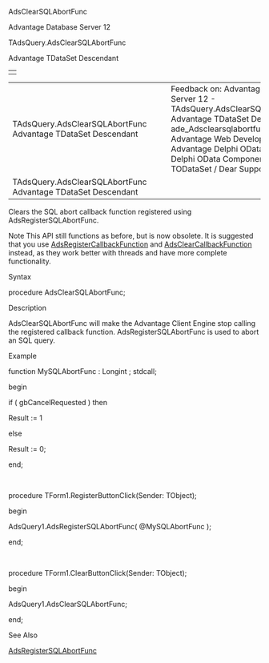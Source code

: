 AdsClearSQLAbortFunc




Advantage Database Server 12  

TAdsQuery.AdsClearSQLAbortFunc

Advantage TDataSet Descendant

|  |
| --- |
|  |

|  |  |  |  |  |
| --- | --- | --- | --- | --- |
| TAdsQuery.AdsClearSQLAbortFunc  Advantage TDataSet Descendant |  |  | Feedback on: Advantage Database Server 12 - TAdsQuery.AdsClearSQLAbortFunc Advantage TDataSet Descendant ade\_Adsclearsqlabortfunc Advantage Web Development > Advantage Delphi OData Client > Delphi OData Components > TODataSet / Dear Support Staff, |  |
| TAdsQuery.AdsClearSQLAbortFunc  Advantage TDataSet Descendant |  |  |  |  |

Clears the SQL abort callback function registered using AdsRegisterSQLAbortFunc.

Note This API still functions as before, but is now obsolete. It is suggested that you use [AdsRegisterCallbackFunction](ade_adsregistercallbackfunction.htm) and [AdsClearCallbackFunction](ade_adsclearcallbackfunction.htm) instead, as they work better with threads and have more complete functionality.

Syntax

procedure AdsClearSQLAbortFunc;

Description

AdsClearSQLAbortFunc will make the Advantage Client Engine stop calling the registered callback function. AdsRegisterSQLAbortFunc is used to abort an SQL query.

Example

function MySQLAbortFunc : Longint ; stdcall;

begin

if ( gbCancelRequested ) then

Result := 1

else

Result := 0;

end;

 

procedure TForm1.RegisterButtonClick(Sender: TObject);

begin

AdsQuery1.AdsRegisterSQLAbortFunc( @MySQLAbortFunc );

end;

 

procedure TForm1.ClearButtonClick(Sender: TObject);

begin

AdsQuery1.AdsClearSQLAbortFunc;

end;

See Also

[AdsRegisterSQLAbortFunc](ade_adsregistersqlabortfunc.htm)